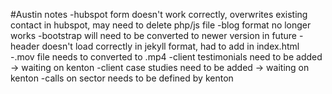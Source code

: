 #Austin notes
-hubspot form doesn't work correctly, overwrites existing contact in hubspot, may need to delete php/js file
-blog format no longer works
-bootstrap will need to be converted to newer version in future
-header doesn't load correctly in jekyll format, had to add in index.html
-.mov file needs to converted to .mp4
-client testimonials need to be added -> waiting on kenton
-client case studies need to be added -> waiting on kenton
-calls on sector needs to be defined by kenton
